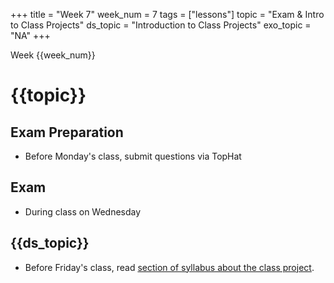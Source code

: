 +++
title = "Week 7"
week_num = 7
tags = ["lessons"]
topic = "Exam & Intro to Class Projects"
ds_topic = "Introduction to Class Projects"
exo_topic =  "NA"
+++

Week {{week_num}}
# {{topic}}

## Exam Preparation
- Before Monday's class, submit questions via TopHat

## Exam
- During class on Wednesday

## {{ds_topic}}
- Before Friday's class, read [section of syllabus about the class project](../../project/).
